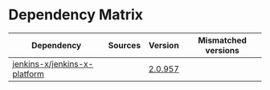 # Dependency Matrix

Dependency | Sources | Version | Mismatched versions
---------- | ------- | ------- | -------------------
[jenkins-x/jenkins-x-platform](https://github.com/jenkins-x/jenkins-x-platform.git) |  | [2.0.957](https://github.com/jenkins-x/jenkins-x-platform/releases/tag/v2.0.957) | 
